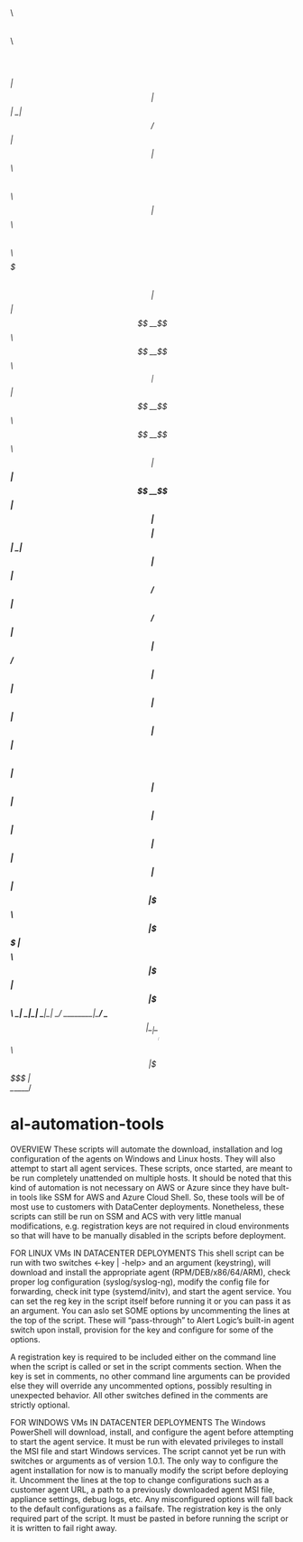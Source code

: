 
 $$$$$$\  $$\                      $$\           $$\                          $$\           
$$  __$$\ $$ |                     $$ |          $$ |                         \__|          
$$ /  $$ |$$ | $$$$$$\   $$$$$$\ $$$$$$\         $$ |      $$$$$$\   $$$$$$\  $$\  $$$$$$$\ 
$$$$$$$$ |$$ |$$  __$$\ $$  __$$\\_$$  _|        $$ |     $$  __$$\ $$  __$$\ $$ |$$  _____|
$$  __$$ |$$ |$$$$$$$$ |$$ |  \__| $$ |          $$ |     $$ /  $$ |$$ /  $$ |$$ |$$ /      
$$ |  $$ |$$ |$$   ____|$$ |       $$ |$$\       $$ |     $$ |  $$ |$$ |  $$ |$$ |$$ |      
$$ |  $$ |$$ |\$$$$$$$\ $$ |       \$$$$  |      $$$$$$$$\\$$$$$$  |\$$$$$$$ |$$ |\$$$$$$$\ 
\__|  \__|\__| \_______|\__|        \____/       \________|\______/  \____$$ |\__| \_______|
                                                                    $$\   $$ |              
                                                                    \$$$$$$  |              
                                                                     \______/               



# al-automation-tools

OVERVIEW
These scripts will automate the download, installation and log configuration of the agents on Windows and Linux hosts. They will also attempt to start all
agent services. These scripts, once started, are meant to be run completely unattended on multiple hosts. It should be noted that this kind of automation 
is not necessary on AWS or Azure since they have bult-in tools like SSM for AWS and Azure Cloud Shell. So, these tools will be of most use to customers with 
DataCenter deployments. Nonetheless, these scripts can still be run on SSM and ACS with very little manual modifications, e.g. registration keys are not 
required in cloud environments so that will have to be manually disabled in the scripts before deployment.



FOR LINUX VMs IN DATACENTER DEPLOYMENTS
This shell script can be run with two switches <-key | -help> and an argument (keystring), will download and install the appropriate agent (RPM/DEB/x86/64/ARM),
check proper log configuration (syslog/syslog-ng), modify the config file for forwarding, check init type (systemd/initv), and start the agent service. You can 
set the reg key in the script itself before running it or you can pass it as an argument. You can aslo set SOME options by uncommenting the lines at the top of
the script. These will “pass-through” to Alert Logic’s built-in agent switch upon install, provision for the key and configure for some of the options.

A registration key is required to be included either on the command line when the script is called or set in the script comments section. When the key is set in
comments, no other command line arguments can be provided else they will override any uncommented options, possibly resulting in unexpected behavior. All other
switches defined in the comments are strictly optional.


FOR WINDOWS VMs IN DATACENTER DEPLOYMENTS
The Windows PowerShell will download, install, and configure the agent before attempting to start the agent service. It must be run with elevated privileges to
install the MSI file and start Windows services. The script cannot yet be run with switches or arguments as of version 1.0.1. The only way to configure the agent
installation for now is to manually modify the script before deploying it. Uncomment the lines at the top to change configurations such as a customer agent URL,
a path to a previously downloaded agent MSI file, appliance settings, debug logs, etc. Any misconfigured options will fall back to the default configurations as
a failsafe. The registration key is the only required part of the script. It must be pasted in before running the script or it is written to fail right away.

